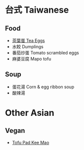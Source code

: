 # 台式 Taiwanese
## Food
- [茶葉蛋 Tea Eggs](tea-eggs.md)
- 水餃 Dumplings
- 番茄炒蛋 Tomato scrambled eggs 
- 麻婆豆腐 Mapo tofu

## Soup
- 蛋花湯 Corn & egg ribbon soup 
- 酸辣湯

# Other Asian
## Vegan
- [Tofu Pad Kee Mao](tofu-pad-kee-mao.md)

